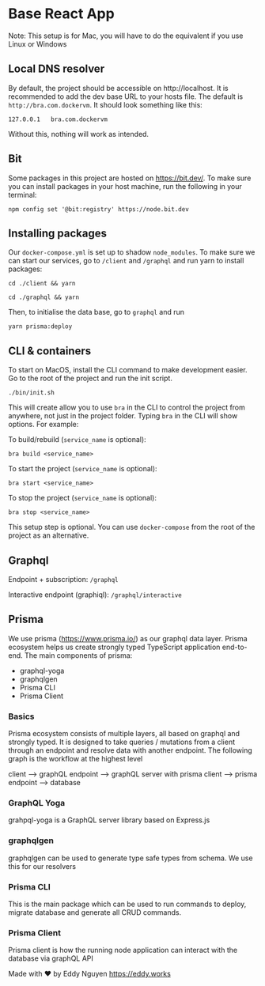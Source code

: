 # Base React App

Note: This setup is for Mac, you will have to do the equivalent if you use Linux or Windows

## Local DNS resolver

By default, the project should be accessible on http://localhost. It is recommended to add the dev base URL to your hosts file. The default is `http://bra.com.dockervm`. It should look something like this:

```
127.0.0.1   bra.com.dockervm
```

Without this, nothing will work as intended.

## Bit

Some packages in this project are hosted on https://bit.dev/. To make sure you can install packages in your host machine, run the following in your terminal:

```
npm config set '@bit:registry' https://node.bit.dev
```


## Installing packages

Our `docker-compose.yml` is set up to shadow `node_modules`. To make sure we can start our services, go to `/client` and `/graphql` and run yarn to install packages:

```
cd ./client && yarn
```

```
cd ./graphql && yarn
```

Then, to initialise the data base, go to `graphql` and run

```
yarn prisma:deploy
```


## CLI & containers

To start on MacOS, install the CLI command to make development easier. Go to the root of the project and run the init script.

```
./bin/init.sh
```

This will create allow you to use `bra` in the CLI to control the project from anywhere, not just in the project folder. Typing `bra` in the CLI will show options. For example:

To build/rebuild (`service_name` is optional):

```
bra build <service_name>
```

To start the project (`service_name` is optional):

```
bra start <service_name>
```

To stop the project (`service_name` is optional):

```
bra stop <service_name>
```

This setup step is optional. You can use `docker-compose` from the root of the project as an alternative.

## Graphql

Endpoint + subscription: `/graphql`

Interactive endpoint (graphiql): `/graphql/interactive`

## Prisma

We use prisma (https://www.prisma.io/) as our graphql data layer. Prisma ecosystem helps us create strongly typed TypeScript application end-to-end. The main components of prisma:

- graphql-yoga
- graphqlgen
- Prisma CLI
- Prisma Client

### Basics

Prisma ecosystem consists of multiple layers, all based on graphql and strongly typed. It is designed to take queries / mutations from a client through an endpoint and resolve data with another endpoint. The following graph is the workflow at the highest level

client --> graphQL endpoint --> graphQL server with prisma client --> prisma endpoint --> database

### GraphQL Yoga

grahpql-yoga is a GraphQL server library based on Express.js

### graphqlgen

graphqlgen can be used to generate type safe types from schema. We use this for our resolvers

### Prisma CLI

This is the main package which can be used to run commands to deploy, migrate database and generate all CRUD commands.

### Prisma Client

Prisma client is how the running node application can interact with the database via graphQL API

Made with ♥ by Eddy Nguyen
https://eddy.works

